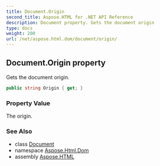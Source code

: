 ```yaml
---
title: Document.Origin
second_title: Aspose.HTML for .NET API Reference
description: Document property. Gets the document origin
type: docs
weight: 200
url: /net/aspose.html.dom/document/origin/
---
```

## Document.Origin property

Gets the document origin.

```csharp
public string Origin { get; }
```

### Property Value

The origin.

### See Also

* class [Document](../)
* namespace [Aspose.Html.Dom](../../document/)
* assembly [Aspose.HTML](../../../)
